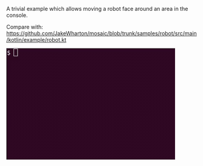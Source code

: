 A trivial example which allows moving a robot face around an area in the console.

Compare with: https://github.com/JakeWharton/mosaic/blob/trunk/samples/robot/src/main/kotlin/example/robot.kt

![Example in action](https://github.com/varabyte/media/raw/main/konsole/screencasts/konsole-robot.gif)